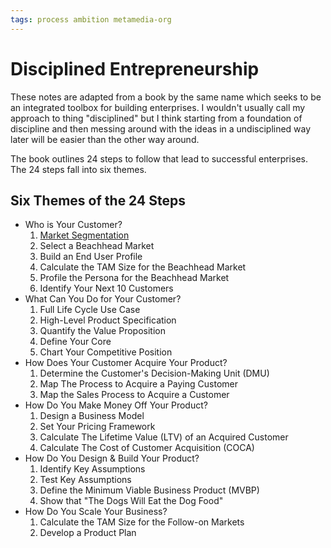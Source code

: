 ```yaml
---
tags: process ambition metamedia-org
---
```

# Disciplined Entrepreneurship
These notes are adapted from a book by the same name which seeks to be an integrated toolbox for building enterprises. I wouldn't usually call my approach to thing "disciplined" but I think starting from a foundation of discipline and then messing around with the ideas in a undisciplined way later will be easier than the other way around.

The book outlines 24 steps to follow that lead to successful enterprises. The 24 steps fall into six themes.
## Six Themes of the 24 Steps
- Who is Your Customer?
  1. [Market Segmentation](who-is-your-customer/market-segmentation.md)
  2. Select a Beachhead Market
  3. Build an End User Profile
  4. Calculate the TAM Size for the Beachhead Market
  5. Profile the Persona for the Beachhead Market
  6. Identify Your Next 10 Customers
- What Can You Do for Your Customer?
  1. Full Life Cycle Use Case 
  2. High-Level Product Specification
  3. Quantify the Value Proposition
  4. Define Your Core
  5. Chart Your Competitive Position 
- How Does Your Customer Acquire Your Product?
  1. Determine the Customer's Decision-Making Unit (DMU)
  2. Map The Process to Acquire a Paying Customer
  3. Map the Sales Process to Acquire a Customer 
- How Do You Make Money Off Your Product?
  1. Design a Business Model
  2. Set Your Pricing Framework
  3. Calculate The Lifetime Value (LTV) of an Acquired Customer
  4. Calculate The Cost of Customer Acquisition (COCA)
- How Do You Design & Build Your Product?
  1. Identify Key Assumptions
  2. Test Key Assumptions
  3. Define the Minimum Viable Business Product (MVBP)
  4. Show that "The Dogs Will Eat the Dog Food"
- How Do You Scale Your Business?
  1. Calculate the TAM Size for the Follow-on Markets
  2. Develop a Product Plan
